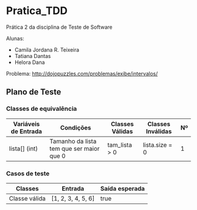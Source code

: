 # Pratica_TDD

Prática 2 da disciplina de Teste de Software 

Alunas:
- Camila Jordana R. Teixeira
- Tatiana Dantas
- Helora Dana

Problema: http://dojopuzzles.com/problemas/exibe/intervalos/

## Plano de Teste

### Classes de equivalência
| Variáveis de Entrada | Condições | Classes Válidas | Classes Inválidas | Nº
| --- | --- | --- | --- | --- |
| lista[] (int) | Tamanho da lista tem que ser maior que 0 | tam_lista > 0 | lista.size = 0 | 1 |


### Casos de teste
| Classes | Entrada | Saída esperada | 
| --- | --- | --- | 
| Classe válida | [1, 2, 3, 4, 5, 6] | true |
